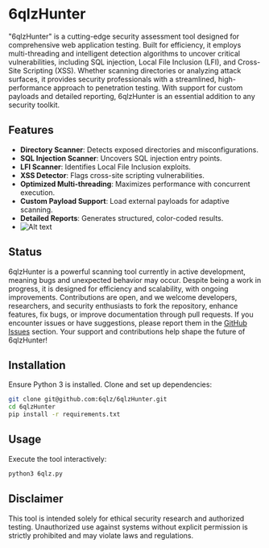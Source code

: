 # 6qlzHunter

"6qlzHunter" is a cutting-edge security assessment tool designed for comprehensive web application testing. Built for efficiency, it employs multi-threading and intelligent detection algorithms to uncover critical vulnerabilities, including SQL injection, Local File Inclusion (LFI), and Cross-Site Scripting (XSS). Whether scanning directories or analyzing attack surfaces, it provides security professionals with a streamlined, high-performance approach to penetration testing. With support for custom payloads and detailed reporting, 6qlzHunter is an essential addition to any security toolkit.

## Features
- **Directory Scanner**: Detects exposed directories and misconfigurations.
- **SQL Injection Scanner**: Uncovers SQL injection entry points.
- **LFI Scanner**: Identifies Local File Inclusion exploits.
- **XSS Detector**: Flags cross-site scripting vulnerabilities.
- **Optimized Multi-threading**: Maximizes performance with concurrent execution.
- **Custom Payload Support**: Load external payloads for adaptive scanning.
- **Detailed Reports**: Generates structured, color-coded results.
- 
  ![Alt text](https://i.imgur.com/MYWKq6X.png)

## Status 

6qlzHunter is a powerful scanning tool currently in active development, meaning bugs and unexpected behavior may occur. Despite being a work in progress, it is designed for efficiency and scalability, with ongoing improvements. Contributions are open, and we welcome developers, researchers, and security enthusiasts to fork the repository, enhance features, fix bugs, or improve documentation through pull requests. If you encounter issues or have suggestions, please report them in the [GitHub Issues](https://github.com/6qlzHunter/issues) section. Your support and contributions help shape the future of 6qlzHunter!  

## Installation
Ensure Python 3 is installed. Clone and set up dependencies:

```bash
git clone git@github.com:6qlz/6qlzHunter.git
cd 6qlzHunter
pip install -r requirements.txt
```

## Usage
Execute the tool interactively:

```bash
python3 6qlz.py
```

## Disclaimer
This tool is intended solely for ethical security research and authorized testing. Unauthorized use against systems without explicit permission is strictly prohibited and may violate laws and regulations.

